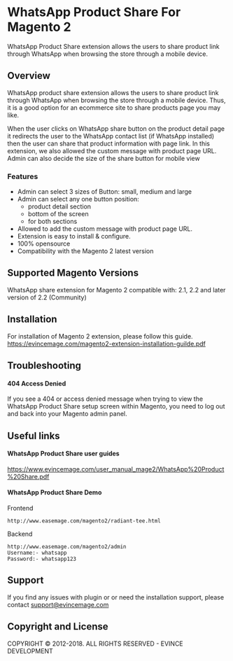 # WhatsApp Product Share For Magento 2
WhatsApp Product Share extension allows the users to share product link through WhatsApp when browsing the store through a mobile device.

## Overview
WhatsApp product share extension allows the users to share product link through WhatsApp when browsing the store through a mobile device. Thus, it is a good option for an ecommerce site to share products page you may like.

When the user clicks on WhatsApp share button on the product detail page it redirects the user to the WhatsApp contact list (if WhatsApp installed) then the user can share that product information with page link. In this extension, we also allowed the custom message with product page URL. Admin can also decide the size of the share button for mobile view

### Features
* Admin can select 3 sizes of Button: small, medium and large
* Admin can select any one button position:
	* product detail section
	* bottom of the screen
	* for both sections
* Allowed to add the custom message with product page URL.
* Extension is easy to install & configure.
* 100% opensource
* Compatibility with the Magento 2 latest version

## Supported Magento Versions
WhatsApp share extension for Magento 2 compatible with: 2.1, 2.2 and later version of 2.2 (Community)

## Installation
For installation of Magento 2 extension, please follow this guide.
https://evincemage.com/magento2-extension-installation-guilde.pdf

## Troubleshooting
#### 404 Access Denied
If you see a 404 or access denied message when trying to view the WhatsApp Product Share setup screen within Magento, you need to log out and back into your Magento admin panel.


## Useful links
####  WhatsApp Product Share user guides
https://www.evincemage.com/user_manual_mage2/WhatsApp%20Product%20Share.pdf

#### WhatsApp Product Share Demo
Frontend
	
	http://www.easemage.com/magento2/radiant-tee.html

Backend
	
	http://www.easemage.com/magento2/admin
	Username:- whatsapp
	Password:- whatsapp123	

## Support
If you find any issues with plugin or or need the installation support, please contact support@evincemage.com

## Copyright and License
COPYRIGHT © 2012-2018. ALL RIGHTS RESERVED - EVINCE DEVELOPMENT